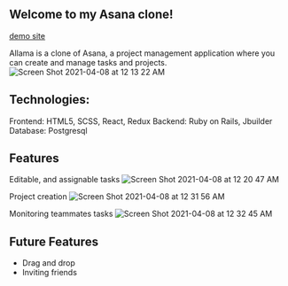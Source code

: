 ## Welcome to my Asana clone!
[demo site](https://allama.herokuapp.com/home)

Allama is a clone of Asana, a project management application where you can create and manage tasks and projects.
![Screen Shot 2021-04-08 at 12 13 22 AM](https://user-images.githubusercontent.com/53061723/113983837-3e250400-97ff-11eb-97e7-33b0a01d3f96.png)

## Technologies:
Frontend: HTML5, SCSS, React, Redux
Backend: Ruby on Rails, Jbuilder
Database: Postgresql

## Features
Editable, and assignable tasks
![Screen Shot 2021-04-08 at 12 20 47 AM](https://user-images.githubusercontent.com/53061723/113984740-4762a080-9800-11eb-91d1-064f645dbbed.png)

Project creation
![Screen Shot 2021-04-08 at 12 31 56 AM](https://user-images.githubusercontent.com/53061723/113986202-d58b5680-9801-11eb-80fc-2c60267d69a3.png)

Monitoring teammates tasks
![Screen Shot 2021-04-08 at 12 32 45 AM](https://user-images.githubusercontent.com/53061723/113986290-f2c02500-9801-11eb-9a8c-ee516fba4505.png)

## Future Features
- Drag and drop
- Inviting friends

